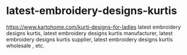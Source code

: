 # latest-embroidery-designs-kurtis
https://www.kartohome.com/kurti-designs-for-ladies latest embroidery designs kurtis, latest embroidery designs kurtis  manufacturer, latest embroidery designs kurtis supplier, latest embroidery designs kurtis wholesale , etc.
